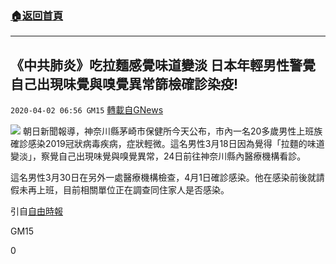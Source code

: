 ###  [:house:返回首頁](https://github.com/ourhimalayas/txt)
---

## 《中共肺炎》吃拉麵感覺味道變淡 日本年輕男性警覺自己出現味覺與嗅覺異常篩檢確診染疫!
`2020-04-02 06:56 GM15` [轉載自GNews](https://gnews.org/zh-hant/160010/)

![](https://s3-ap-northeast-1.amazonaws.com/news.guo.offload.media/wp-content/uploads/2020/04/02065419/phpuwunbt.jpg)
朝日新聞報導，神奈川縣茅崎市保健所今天公布，市內一名20多歲男性上班族確診感染2019冠狀病毒疾病，症狀輕微。這名男性3月18日因為覺得「拉麵的味道變淡」，察覺自己出現味覺與嗅覺異常，24日前往神奈川縣內醫療機構看診。

這名男性3月30日在另外一處醫療機構檢查，4月1日確診感染。他在感染前後就請假未再上班，目前相關單位正在調查同住家人是否感染。

引自[自由時報](https://news.ltn.com.tw/news/world/breakingnews/3121421)

GM15

0
